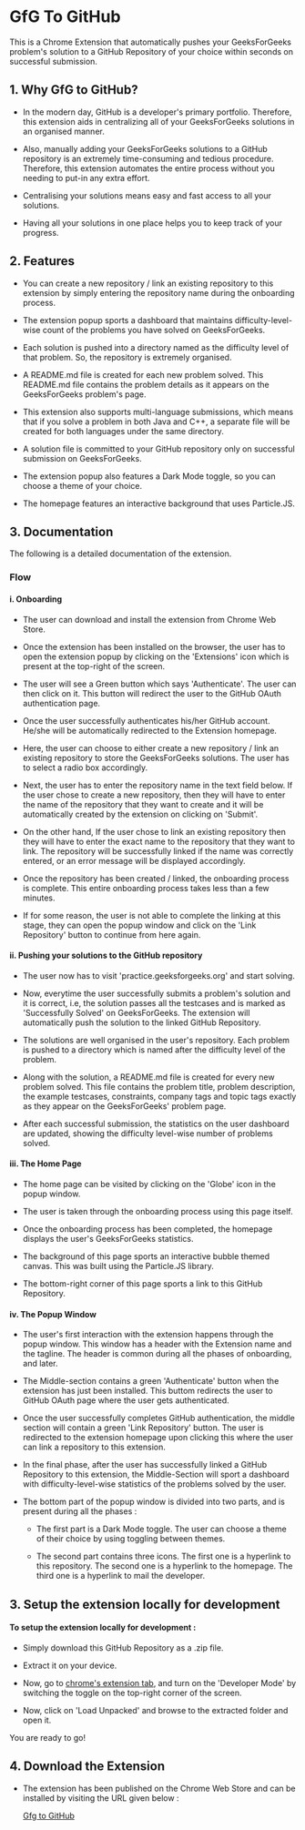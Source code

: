 
# GfG To GitHub

This is a Chrome Extension that automatically pushes your GeeksForGeeks problem's solution to a GitHub Repository of your choice within seconds on successful submission.

## 1. Why GfG to GitHub?

- In the modern day, GitHub is a developer's primary portfolio. Therefore, this extension aids in centralizing all of your GeeksForGeeks solutions in an organised manner. 

- Also, manually adding your GeeksForGeeks solutions to a GitHub repository is an extremely time-consuming and tedious procedure. Therefore, this extension automates the entire process without you needing to put-in any extra effort.

- Centralising your solutions means easy and fast access to all your solutions.

- Having all your solutions in one place helps you to keep track of your progress.

## 2. Features

- You can create a new repository / link an existing repository to this extension by simply entering the repository name during the onboarding process.

- The extension popup sports a dashboard that maintains difficulty-level-wise count of the problems you have solved on GeeksForGeeks.

- Each solution is pushed into a directory named as the difficulty level of that problem. So, the repository is extremely organised.

- A README.md file is created for each new problem solved. This README.md file contains the problem details as it appears on the GeeksForGeeks problem's page.

- This extension also supports multi-language submissions, which means that if you solve a problem in both Java and C++, a separate file will be created for both languages under the same directory.

- A solution file is committed to your GitHub repository only on successful submission on GeeksForGeeks.

- The extension popup also features a Dark Mode toggle, so you can choose a theme of your choice.

- The homepage features an interactive background that uses Particle.JS.
## 3. Documentation

The following is a detailed documentation of the extension.


### Flow

#### i. Onboarding

- The user can download and install the extension from Chrome Web Store.

- Once the extension has been installed on the browser, the user has to open the extension popup by clicking on the 'Extensions' icon which is present at the top-right of the screen.

- The user will see a Green button which says 'Authenticate'. The user can then click on it. This button will redirect the user to the GitHub OAuth authentication page.

- Once the user successfully authenticates his/her GitHub account. He/she will be automatically redirected to the Extension homepage.

- Here, the user can choose to either create a new repository / link an existing repository to store the GeeksForGeeks solutions. The user has to select a radio box accordingly.

- Next, the user has to enter the repository name in the text field below. If the user chose to create a new repository, then they will have to enter the name of the repository that they want to create and it will be automatically created by the extension on clicking on 'Submit'.

- On the other hand, If the user chose to link an existing repository then they will have to enter the exact name to the repository that they want to link. The repository will be successfully linked if the name was correctly entered, or an error message will be displayed accordingly.

- Once the repository has been created / linked, the onboarding process is complete. This entire onboarding process takes less than a few minutes.

- If for some reason, the user is not able to complete the linking at this stage, they can open the popup window and click on the 'Link Repository' button to continue from here again.

#### ii. Pushing your solutions to the GitHub repository

- The user now has to visit 'practice.geeksforgeeks.org' and start solving.

- Now, everytime the user successfully submits a problem's solution and it is correct, i.e, the solution passes all the testcases and is marked as 'Successfully Solved' on GeeksForGeeks. The extension will automatically push the solution to the linked GitHub Repository.

- The solutions are well organised in the user's repository. Each problem is pushed to a directory which is named after the difficulty level of the problem.

- Along with the solution, a README.md file is created for every new problem solved. This file contains the problem title, problem description, the example testcases, constraints, company tags and topic tags exactly as they appear on the GeeksForGeeks' problem page.

- After each successful submission, the statistics on the user dashboard are updated, showing the difficulty level-wise number of problems solved.

#### iii. The Home Page

- The home page can be visited by clicking on the 'Globe' icon in the popup window.

- The user is taken through the onboarding process using this page itself.

- Once the onboarding process has been completed, the homepage displays the user's GeeksForGeeks statistics.

- The background of this page sports an interactive bubble themed canvas. This was built using the Particle.JS library.

- The bottom-right corner of this page sports a link to this GitHub Repository.

#### iv. The Popup Window

- The user's first interaction with the extension happens through the popup window. This window has a header with the Extension name and the tagline. The header is common during all the phases of onboarding, and later.

- The Middle-section contains a green 'Authenticate' button when the extension has just been installed. This buttom redirects the user to GitHub OAuth page where the user gets authenticated.

- Once the user successfully completes GitHub authentication, the middle section will contain a green 'Link Repository' button. The user is redirected to the extension homepage upon clicking this where the user can link a repository to this extension.

- In the final phase, after the user has successfully linked a GitHub Repository to this extension, the Middle-Section will sport a dashboard with difficulty-level-wise statistics of the problems solved by the user.

- The bottom part of the popup window is divided into two parts, and is present during all the phases : 
  - The first part is a Dark Mode toggle. The user can choose a theme of their choice by using toggling between themes. 
  
  - The second part contains three icons. The first one is a hyperlink to this repository. The second one is a hyperlink to the homepage. The third one is a hyperlink to mail the developer.
## 3. Setup the extension locally for development

#### To setup the extension locally for development : 

- Simply download this GitHub Repository as a .zip file.

- Extract it on your device. 

- Now, go to [chrome's extension tab](chrome://extensions/), and turn on the 'Developer Mode' by switching the toggle on the top-right corner of the screen.

- Now, click on 'Load Unpacked' and browse to the extracted folder and open it.

You are ready to go!
## 4. Download the Extension

- The extension has been published on the Chrome Web Store and can be installed by visiting the URL given below :

    [Gfg to GitHub](https://chrome.google.com/webstore/detail/gfg-to-github/gojabhkegjnlnklkkpkglaembhlknkgk)
